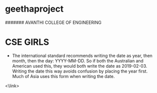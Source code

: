 # geethaproject
####### AVANTHI COLLEGE OF ENGINEERING
# CSE GIRLS
* The international standard recommends writing the date as year, then month, then the day: YYYY-MM-DD. So if both the Australian and American used this, they would both write the date as 2019-02-03. Writing the date this way avoids confusion by placing the year first. Much of Asia uses this form when writing the date.
<link><\link>
